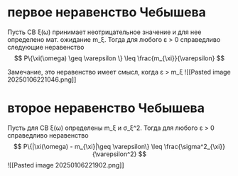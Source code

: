# первое неравенство Чебышева 
Пусть СВ ξ(ω) принимает неотрицательное значение и для нее определено мат. ожидание m_ξ. Тогда для любого ε > 0 справедливо следующие неравенство 
$$
P\{\xi(\omega) \geq \varepsilon \} \leq \frac{m_{\xi}}{\varepsilon}
$$

Замечание, это неравенство имеет смысл, когда ε > m_ξ
![[Pasted image 20250106221046.png]]

# второе неравенство Чебышева
Пусть для СВ ξ(ω) определены m_ξ и σ_ξ^2. Тогда для любого ε > 0 справедливо неравенство 
$$
P\{|\xi(\omega) - m_{\xi}|\geq \varepsilon\} \leq \frac{\sigma^2_{\xi}}{\varepsilon^2}
$$
![[Pasted image 20250106221902.png]]

